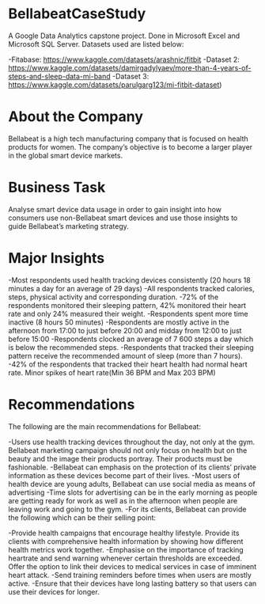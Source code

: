 # BellabeatCaseStudy
A Google Data Analytics capstone project. Done in Microsoft Excel and Microsoft SQL Server. Datasets used are listed below:

-Fitabase: https://www.kaggle.com/datasets/arashnic/fitbit
-Dataset 2: https://www.kaggle.com/datasets/damirgadylyaev/more-than-4-years-of-steps-and-sleep-data-mi-band
-Dataset 3: https://www.kaggle.com/datasets/parulgarg123/mi-fitbit-dataset)
# About the Company
Bellabeat is a high tech manufacturing company that is focused on health products for women. The company’s objective is to become a larger player in the global smart device markets.

# Business Task
Analyse smart device data usage in order to gain insight into how consumers use non-Bellabeat smart devices and use those insights to guide Bellabeat’s marketing strategy.

# Major Insights
-Most respondents used health tracking devices consistently (20 hours 18 minutes a day for an average of 29 days)
-All respondents tracked calories, steps, physical activity and corresponding duration.
-72% of the respondents monitored their sleeping pattern, 42% monitored their heart rate and only 24% measured their weight.
-Respondents spent more time inactive (8 hours 50 minutes)
-Respondents are mostly active in the afternoon from 17:00 to just before 20:00 and midday from 12:00 to just before 15:00
-Respondents clocked an average of 7 600 steps a day which is below the recommended steps.
-Respondents that tracked their sleeping pattern receive the recommended amount of sleep (more than 7 hours).
-42% of the respondents that tracked their heart health had normal heart rate. Minor spikes of heart rate(Min 36 BPM and Max 203 BPM)
# Recommendations
The following are the main recommendations for Bellabeat:

-Users use health tracking devices throughout the day, not only at the gym. Bellabeat marketing campaign should not only focus on health but on the beauty and the image their products portray. Their products must be fashionable.
-Bellabeat can emphasis on the protection of its clients’ private information as these devices become part of their lives.
-Most users of health device are young adults, Bellabeat can use social media as means of advertising
-Time slots for advertising can be in the early morning as people are getting ready for work as well as in the afternoon when people are leaving work and going to the gym.
-For its clients, Bellabeat can provide the following which can be their selling point:

-Provide health campaigns that encourage healthy lifestyle. Provide its clients with comprehensive health information by showing how different health metrics work together.
-Emphasise on the importance of tracking heartrate and send warning whenever certain thresholds are exceeded. Offer the option to link their devices to medical services in case of imminent heart attack.
-Send training reminders before times when users are mostly active.
-Ensure that their devices have long lasting battery so that users can use their devices for longer.
